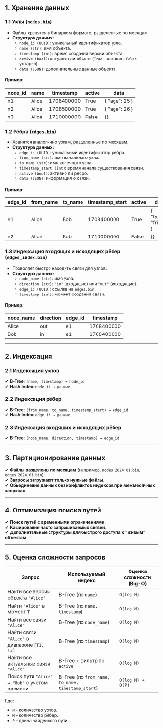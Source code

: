 ## 1. Хранение данных

### 1.1 Узлы (`nodes.bin`)
- Файлы хранятся в бинарном формате, разделенные по месяцам.
- **Структура данных:**
  - `node_id (UUID)`: уникальный идентификатор узла.
  - `name (str)`: имя объекта.
  - `timestamp (int)`: время создания версии объекта.
  - `active (bool)`: актуален ли объект (`True` – активен, `False` – устарел).
  - `data (JSON)`: дополнительные данные объекта.

#### Пример:
| node_id | name  | timestamp  | active | data           |
|---------|-------|------------|--------|----------------|
| n1      | Alice | 1708400000 | True   | { "age": 25 }  |
| n2      | Alice | 1708500000 | True   | { "age": 26 }  |
| n3      | Alice | 1710000000 | False  | {}             |

### 1.2 Рёбра (`edges.bin`)
- Хранятся аналогично узлам, разделенные по месяцам.
- **Структура данных:**
  - `edge_id (UUID)`: уникальный идентификатор ребра.
  - `from_name (str)`: имя начального узла.
  - `to_name (str)`: имя конечного узла.
  - `timestamp_start (int)`: время начала существования связи.
  - `active (bool)`: активно ли ребро.
  - `data (JSON)`: информация о связи.

#### Пример:
| edge_id | from_name | to_name | timestamp_start | active | data               |
|---------|----------|--------|-----------------|--------|--------------------|
| e1      | Alice    | Bob    | 1708400000      | True   | { "type": "friend" } |
| e2      | Alice    | Bob    | 1710000000      | False  | {}                 |

### 1.3 Индексация входящих и исходящих рёбер (`edges_index.bin`)
- Позволяет быстро находить связи для узлов.
- **Структура данных:**
  - `node_name (str)`: имя узла.
  - `direction (str)`: `"in"` (входящие) или `"out"` (исходящие).
  - `edge_id (UUID)`: ссылка на `edges.bin`.
  - `timestamp (int)`: момент создания связи.

#### Пример:
| node_name | direction | edge_id | timestamp  |
|-----------|----------|---------|------------|
| Alice     | out      | e1      | 1708400000 |
| Bob       | in       | e1      | 1708400000 |

---

## 2. Индексация

### 2.1 Индексация узлов
✔ **B-Tree**: `(name, timestamp) → node_id`  
✔ **Hash Index**: `node_id → данные`

### 2.2 Индексация рёбер
✔ **B-Tree**: `(from_name, to_name, timestamp_start) → edge_id`  
✔ **Hash Index**: `edge_id → данные`

### 2.3 Индексация входящих и исходящих рёбер
✔ **B-Tree**: `(node_name, direction, timestamp) → edge_id`

---

## 3. Партиционирование данных
✔ **Файлы разделены по месяцам** (например, `nodes_2024_01.bin`, `edges_2024_01.bin`).  
✔ **Запросы загружают только нужные файлы**.  
✔ **Объединение данных без конфликтов индексов при межмесячных запросах**.  

---

## 4. Оптимизация поиска путей
✔ **Поиск путей с временными ограничениями**.  
✔ **Кэширование часто запрашиваемых связей**.  
✔ **Дополнительные структуры для быстрого доступа к "живым" объектам**.  

---

## 5. Оценка сложности запросов

| Запрос | Используемый индекс | Оценка сложности (Big-O) |
|--------|---------------------|--------------------------|
| Найти все версии объекта `"Alice"` | B-Tree (по `name`) | `O(log N)` |
| Найти `"Alice"` в момент `T` | B-Tree (по `name, timestamp`) | `O(log N)` |
| Найти все связи `"Alice"` | B-Tree (по `node_name`) | `O(log M)` |
| Найти связи `"Alice"` в диапазоне `[T1, T2]` | B-Tree (по `timestamp`) | `O(log M)` |
| Найти все актуальные связи `"Alice"` | B-Tree + фильтр по `active` | `O(log M)` |
| Поиск пути `"Alice" → "Bob"` с учетом времени | B-Tree (по `from_name, to_name, timestamp_start`) | `O(log M) + O(P)` |

Где:  
- `N` – количество узлов.  
- `M` – количество рёбер.  
- `P` – длина найденного пути.
